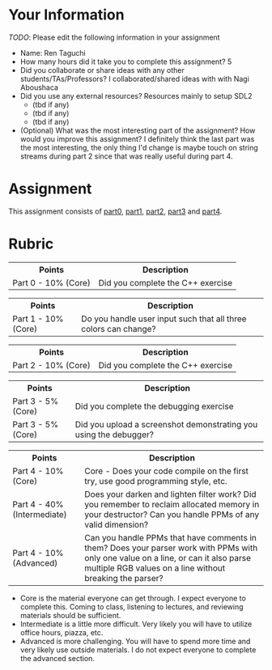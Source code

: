 # Your Information

*TODO*: Please edit the following information in your assignment

* Name: Ren Taguchi
* How many hours did it take you to complete this assignment? 5
* Did you collaborate or share ideas with any other students/TAs/Professors? I collaborated/shared ideas with with Nagi Aboushaca
* Did you use any external resources? Resources mainly to setup SDL2
  * (tbd if any)
  * (tbd if any)
  * (tbd if any)
* (Optional) What was the most interesting part of the assignment? How would you improve this assignment? I definitely think the last part was the most interesting, the only thing I'd change is maybe touch on string streams during part 2 since that was really useful during part 4.

# Assignment

This assignment consists of [part0](./part0), [part1](./part1), [part2](./part2), [part3](./part3) and [part4](./part4).

# Rubric

<table>
  <tbody>
    <tr>
      <th>Points</th>
      <th align="center">Description</th>
    </tr>
    <tr>
      <td>Part 0 - 10% (Core)</td>
      <td align="left">Did you complete the C++ exercise</td>
    </tr>
    <tr>
  </tbody>
</table>

<table>
  <tbody>
    <tr>
      <th>Points</th>
      <th align="center">Description</th>
    </tr>
    <tr>
      <td>Part 1 - 10% (Core)</td>
      <td align="left">Do you handle user input such that all three colors can change?</td>
    </tr>
    <tr>
  </tbody>
</table>

<table>
  <tbody>
    <tr>
      <th>Points</th>
      <th align="center">Description</th>
    </tr>
    <tr>
      <td>Part 2 - 10% (Core)</td>
      <td align="left">Did you complete the C++ exercise</td>
    </tr>
    <tr>
  </tbody>
</table>

<table>
  <tbody>
    <tr>
      <th>Points</th>
      <th align="center">Description</th>
    </tr>
    <tr>
      <td>Part 3 - 5% (Core)</td>
      <td align="left">Did you complete the debugging exercise</td>
    </tr>
        <tr>
      <td>Part 3 - 5% (Core)</td>
      <td align="left">Did you upload a screenshot demonstrating you using the debugger?</td>
    </tr>
    <tr>
  </tbody>
</table>

<table>
  <tbody>
    <tr>
      <th>Points</th>
      <th align="center">Description</th>
    </tr>
    <tr>
      <td>Part 4 - 10% (Core)</td>
      <td align="left">Core - Does your code compile on the first try, use good programming style, etc.</td>
    </tr>
    <tr>
      <td>Part 4 - 40% (Intermediate)</td>
      <td align="left">Does your darken and lighten filter work? Did you remember to reclaim allocated memory in your destructor? Can you handle PPMs of any valid dimension?</td>
    </tr>
    <tr>
      <td>Part 4 - 10% (Advanced)</td>
      <td align="left">Can you handle PPMs that have comments in them? Does your parser work with PPMs with only one value on a line, or can it also parse multiple RGB values on a line without breaking the parser?</td>
    </tr>
  </tbody>
</table>

* Core is the material everyone can get through. I expect everyone to complete this. Coming to class, listening to lectures, and reviewing materials should be sufficient.
* Intermediate is a little more difficult. Very likely you will have to utilize office hours, piazza, etc.
* Advanced is more challenging. You will have to spend more time and very likely use outside materials. I do not expect everyone to complete the advanced section.

